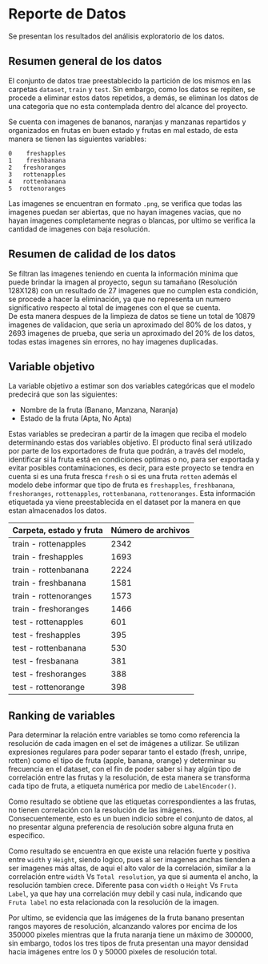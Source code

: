 # Reporte de Datos

Se presentan los resultados del análisis exploratorio de los datos.

## Resumen general de los datos

El conjunto de datos trae preestablecido la partición de los mismos en las carpetas `dataset`, `train` y `test`. Sin embargo, como los datos se repiten, se procede a eliminar estos datos repetidos, a demás, se eliminan los datos de una categoria que no esta contemplada dentro del alcance del proyecto.  

Se cuenta con imagenes de bananos, naranjas y manzanas repartidos y organizados en frutas en buen estado y frutas en mal estado, de esta manera se tienen las siguientes variables:

`0    freshapples`  
`1    freshbanana`  
`2   freshoranges`  
`3   rottenapples`  
`4   rottenbanana`  
`5  rottenoranges`  

Las imagenes se encuentran en formato `.png`, se verifica que todas las imagenes puedan ser abiertas, que no hayan imagenes vacias, que no hayan imagenes completamente negras o blancas, por ultimo se verifica la cantidad de imagenes con baja resolución. 

## Resumen de calidad de los datos

Se filtran las imagenes teniendo en cuenta la información minima que puede brindar la imagen al proyecto, segun su tamañano (Resolución 128X128) con un resultado de 27 imagenes que no cumplen esta condición, se procede a hacer la eliminación, ya que no representa un numero significativo respecto al total de imagenes con el que se cuenta.   
De esta manera despues de la limpieza de datos se tiene un total de 10879 imagenes de validacion, que seria un aproximado del 80% de los datos, y 2693 imagenes de prueba, que seria un aproximado del 20% de los datos, todas estas imagenes sin errores, no hay imagenes duplicadas.

## Variable objetivo
La variable objetivo a estimar son dos variables categóricas que el modelo predecirá que son las siguientes:  

- Nombre de la fruta (Banano, Manzana, Naranja)  
- Estado de la fruta (Apta, No Apta)  

Estas variables se predeciran a partir de la imagen que reciba el modelo determinando estas dos variables objetivo.
El producto final será utilizado por parte de los exportadores de fruta que podrán, a través del modelo, identificar si la fruta está en condiciones optimas o no, para ser exportada y evitar posibles contaminaciones, es decir, para este proyecto se tendra en cuenta si es una fruta fresca `fresh` o si es una fruta `rotten` además el modelo debe informar que tipo de fruta es `freshapples`, `freshbanana`, `freshoranges`, `rottenapples`, `rottenbanana`, `rottenoranges`. Esta información etiquetada ya viene preestablecida en el dataset por la manera en que estan almacenados los datos.

| Carpeta, estado y fruta | Número de archivos |
|------|---------|
| train - rottenapples| 2342 | 
| train - freshapples | 1693 | 
| train - rottenbanana | 2224 | 
| train - freshbanana | 1581 | 
| train - rottenoranges | 1573 | 
| train - freshoranges | 1466 |
| test - rottenapples | 601 |
| test - freshapples | 395 |
| test - rottenbanana | 530 |
| test - fresbanana | 381 |
| test - freshoranges | 388 |
| test - rottenorange | 398 |


## Ranking de variables

Para determinar la relación entre variables se tomo como referencia la resolución de cada imagen en el set de imágenes a utilizar. Se utilizan expresiones regulares para poder separar tanto el estado (fresh, unripe, rotten) como el tipo de fruta (apple,  banana, orange) y determinar su frecuencia en el dataset, con el fin de poder saber si hay algún tipo de correlación entre las frutas y la resolución, de esta manera se transforma cada tipo de fruta, a etiqueta numérica por medio de `LabelEncoder()`.  

Como resultado se obtiene que las etiquetas correspondientes a las frutas, no tienen correlación con la resolución de las imágenes. Consecuentemente, esto es un buen indicio sobre el conjunto de datos, al no presentar alguna preferencia de resolución sobre alguna fruta en específico.  

Como resultado se encuentra en que existe una relación fuerte y positiva entre `width` y `Height`, siendo logico, pues al ser imagenes anchas tienden a ser imagenes más altas, de aqui el alto valor de la correlación, similar a la correlación entre `width` Vs `Total resolution`, ya que si aumenta el ancho, la resolución tambien crece. Diferente pasa con `width` o `Height` Vs `Fruta Label`, ya que hay una correlación muy debil y casi nula, indicando que `Fruta label` no esta relacionada con la resolución de la imagen.  

Por ultimo, se evidencia que las imágenes de la fruta banano presentan rangos mayores de resolución, alcanzando valores por encima de los 350000 pixeles mientras que la fruta naranja tiene un máximo de 300000, sin embargo, todos los tres tipos de fruta presentan una mayor densidad hacia imágenes entre los 0 y 50000 pixeles de resolución total.
